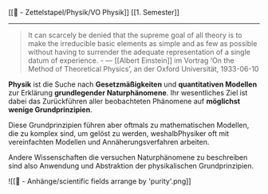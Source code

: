[[📄 - Zettelstapel/Physik/VO Physik]] [[1. Semester]]

---

> It can scarcely be denied that the supreme goal of all theory is to make the irreducible basic elements as simple and as few as possible without having to surrender the adequate representation of a single datum of experience. - &mdash; [[Albert Einstein]] im Vortrag ‘On the Method of Theoretical Physics’, an der Oxford Universität, 1933-06-10

**Physik** ist die Suche nach **Gesetzmäßigkeiten** und **quantitativen Modellen** zur Erklärung **grundlegender Naturphänomene**. Ihr wesentliches Ziel ist dabei das Zurückführen aller beobachteten Phänomene auf **möglichst wenige Grundprinzipien**. 

Diese Grundprinzipien führen aber oftmals zu mathematischen Modellen, die zu komplex sind, um gelöst zu werden, weshalbPhysiker oft mit vereinfachten Modellen und Annäherungsverfahren arbeiten.

Andere Wissenschaften die versuchen Naturphänomene zu beschreiben sind also Anwendung und Abstraktion der physikalischen Grundprinzipien.

![[📎 - Anhänge/scientific fields arrange by 'purity'.png]]